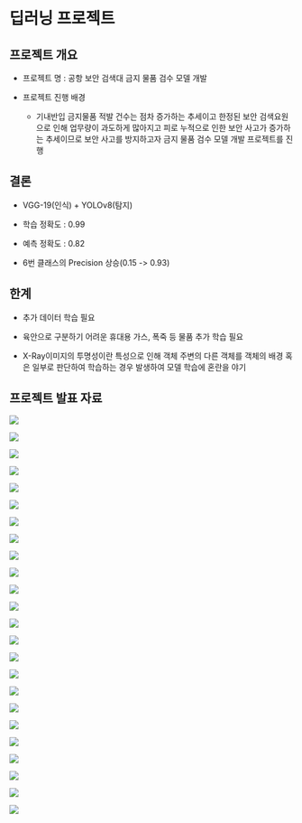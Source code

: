 # 딥러닝 프로젝트

## 프로젝트 개요

- 프로젝트 명 : 공항 보안 검색대 금지 물품 검수 모델 개발

- 프로젝트 진행 배경
  
  - 기내반입 금지물품 적발 건수는 점차 증가하는 추세이고 한정된 보안 검색요원으로 인해 업무량이 과도하게 많아지고 피로 누적으로 인한 보안 사고가 증가하는 추세이므로 보안 사고를 방지하고자 금지 물품 검수 모델 개발 프로젝트를 진행

## 결론

- VGG-19(인식) + YOLOv8(탐지)

- 학습 정확도 : 0.99

- 예측 정확도 : 0.82

- 6번 클래스의 Precision 상승(0.15 -> 0.93)

## 한계

- 추가 데이터 학습 필요

- 육안으로 구분하기 어려운 휴대용 가스, 폭죽 등 물품 추가 학습 필요

- X-Ray이미지의 투명성이란 특성으로 인해 객체 주변의 다른 객체를 객체의 배경 혹은 일부로 판단하여 학습하는 경우 발생하여 모델 학습에 혼란을 야기

## 프로젝트 발표 자료

![](assets/2023-12-11-20-07-34-image.png)



![](assets/2023-12-11-20-07-37-image.png)



![](assets/2023-12-11-20-07-41-image.png)



![](assets/2023-12-11-20-07-44-image.png)



![](assets/2023-12-11-20-07-52-image.png)



![](assets/2023-12-11-20-07-55-image.png)



![](assets/2023-12-11-20-07-59-image.png)



![](assets/2023-12-11-20-08-03-image.png)



![](assets/2023-12-11-20-08-06-image.png)



![](assets/2023-12-11-20-08-10-image.png)



![](assets/2023-12-11-20-08-13-image.png)



![](assets/2023-12-11-20-08-17-image.png)



![](assets/2023-12-11-20-08-20-image.png)



![](assets/2023-12-11-20-08-24-image.png)



![](assets/2023-12-11-20-08-28-image.png)



![](assets/2023-12-11-20-08-31-image.png)



![](assets/2023-12-11-20-08-35-image.png)



![](assets/2023-12-11-20-08-39-image.png)



![](assets/2023-12-11-20-08-42-image.png)



![](assets/2023-12-11-20-08-46-image.png)



![](assets/2023-12-11-20-08-49-image.png)



![](assets/2023-12-11-20-08-53-image.png)



![](assets/2023-12-11-20-08-56-image.png)



![](assets/2023-12-11-20-09-07-image.png)
